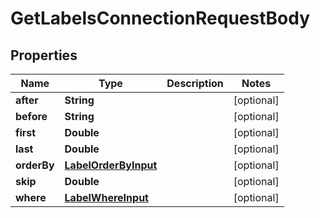 

# GetLabelsConnectionRequestBody


## Properties

Name | Type | Description | Notes
------------ | ------------- | ------------- | -------------
**after** | **String** |  |  [optional]
**before** | **String** |  |  [optional]
**first** | **Double** |  |  [optional]
**last** | **Double** |  |  [optional]
**orderBy** | [**LabelOrderByInput**](LabelOrderByInput.md) |  |  [optional]
**skip** | **Double** |  |  [optional]
**where** | [**LabelWhereInput**](LabelWhereInput.md) |  |  [optional]



